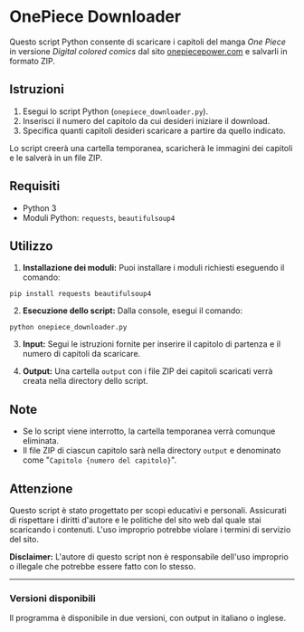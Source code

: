 # OnePiece Downloader

Questo script Python consente di scaricare i capitoli del manga *One Piece* in versione *Digital colored comics* dal sito [onepiecepower.com](https://onepiecepower.com/manga8/onepiece/volumiSpeciali/volumiColored/lista-capitoli) e salvarli in formato ZIP.

## Istruzioni

1. Esegui lo script Python (`onepiece_downloader.py`).
2. Inserisci il numero del capitolo da cui desideri iniziare il download.
3. Specifica quanti capitoli desideri scaricare a partire da quello indicato.

Lo script creerà una cartella temporanea, scaricherà le immagini dei capitoli e le salverà in un file ZIP.

## Requisiti

- Python 3
- Moduli Python: `requests`, `beautifulsoup4`

## Utilizzo

1. **Installazione dei moduli:** Puoi installare i moduli richiesti eseguendo il comando:
```
pip install requests beautifulsoup4
```

2. **Esecuzione dello script:** Dalla console, esegui il comando:
```
python onepiece_downloader.py
```

3. **Input:** Segui le istruzioni fornite per inserire il capitolo di partenza e il numero di capitoli da scaricare.

4. **Output:** Una cartella `output` con i file ZIP dei capitoli scaricati verrà creata nella directory dello script.

## Note

- Se lo script viene interrotto, la cartella temporanea verrà comunque eliminata.
- Il file ZIP di ciascun capitolo sarà nella directory `output` e denominato come "`Capitolo {numero del capitolo}`".

## Attenzione

Questo script è stato progettato per scopi educativi e personali. Assicurati di rispettare i diritti d'autore e le politiche del sito web dal quale stai scaricando i contenuti. L'uso improprio potrebbe violare i termini di servizio del sito.

**Disclaimer:** L'autore di questo script non è responsabile dell'uso improprio o illegale che potrebbe essere fatto con lo stesso.

---

### Versioni disponibili

Il programma è disponibile in due versioni, con output in italiano o inglese.
